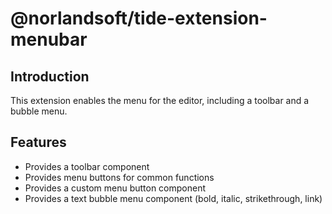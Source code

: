 # @norlandsoft/tide-extension-menubar

## Introduction

This extension enables the menu for the editor, including a toolbar and a bubble menu.

## Features

- Provides a toolbar component
- Provides menu buttons for common functions
- Provides a custom menu button component
- Provides a text bubble menu component (bold, italic, strikethrough, link)

